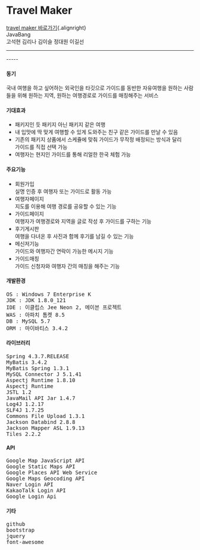 # Travel Maker
[travel maker 바로가기](travelmakers.kr){.alignright}  
JavaBang  
고석현 김리나 김이슬 정대원 이길선
<hr>  
-----

#### 동기
국내 여행을 하고 싶어하는 외국인을 타깃으로
가이드를 동반한 자유여행을 원하는 사람들을 위해
원하는 지역, 원하는 여행경로로 가이드를 매칭해주는 서비스

#### 기대효과
- 패키지인 듯 패키지 아닌 패키지 같은 여행<br>
- 내 입맛에 딱 맞게 여행할 수 있게 도와주는 친구 같은 가이드를 만날 수 있음<br>
- 기존의 패키지 상품에서 스케쥴에 맞춰 가이드가 무작정 배정되는 방식과 달리<br>
   가이드를 직접 선택 가능
- 여행자는 현지인 가이드를 통해 리얼한 한국 체험 가능<br>

#### 주요기능
- 회원가입<br>
  실명 인증 후 여행자 또는 가이드로 활동 가능<br>
- 여행자페이지<br>
  지도를 이용해 여행 경로를 공유할 수 있는 기능<br>
- 가이드페이지<br>
  여행자가 여행경로와 지역을 글로 작성 후 가이드를 구하는 기능<br>
- 후기게시판<br>
  여행을 다녀온 후 사진과 함께 후기를 남길 수 있는 기능<br>
- 메신저기능<br>
  가이드와 여행자간 연락이 가능한 메시지 기능<br>
- 가이드매칭<br>
  가이드 신청자와 여행자 간의 매칭을 해주는 기능<br>

#### 개발환경
<pre>OS : Windows 7 Enterprise K
JDK : JDK 1.8.0_121
IDE : 이클립스 Jee Neon 2, 메이븐 프로젝트
WAS : 아파치 톰켓 8.5
DB : MySQL 5.7
ORM : 마이바티스 3.4.2</pre>

#### 라이브러리
<pre>Spring 4.3.7.RELEASE
MyBatis 3.4.2
MyBatis Spring 1.3.1
MySQL Connector J 5.1.41
Aspectj Runtime 1.8.10
Aspectj Runtime
JSTL 1.2
JavaMail API Jar 1.4.7
Log4J 1.2.17
SLF4J 1.7.25
Commons File Upload 1.3.1
Jackson Databind 2.8.8
Jackson Mapper ASL 1.9.13
Tiles 2.2.2</pre>

#### API
<pre>Google Map JavaScript API
Google Static Maps API
Google Places API Web Service
Google Maps Geocoding API
Naver Login API
KakaoTalk Login API
Google Login Api</pre>

#### 기타
<pre>github
bootstrap
jquery
font-awesome</pre>
